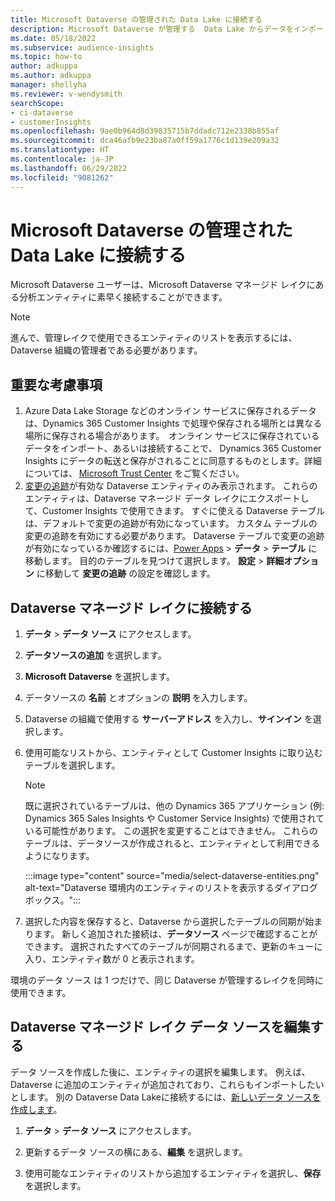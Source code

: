 ```yaml
---
title: Microsoft Dataverse の管理された Data Lake に接続する
description: Microsoft Dataverse が管理する  Data Lake からデータをインポートする。
ms.date: 05/18/2022
ms.subservice: audience-insights
ms.topic: how-to
author: adkuppa
ms.author: adkuppa
manager: shellyha
ms.reviewer: v-wendysmith
searchScope:
- ci-dataverse
- customerInsights
ms.openlocfilehash: 9ae0b964d8d39835715b7ddadc712e2338b855af
ms.sourcegitcommit: dca46afb9e23ba87a0ff59a1776c1d139e209a32
ms.translationtype: HT
ms.contentlocale: ja-JP
ms.lasthandoff: 06/29/2022
ms.locfileid: "9081262"
---
```

# <a name="connect-to-data-in-a-microsoft-dataverse-managed-data-lake"></a>Microsoft Dataverse の管理された Data Lake に接続する

Microsoft Dataverse ユーザーは、Microsoft Dataverse マネージド レイクにある分析エンティティに素早く接続することができます。

> [!NOTE]
> 進んで、管理レイクで使用できるエンティティのリストを表示するには、Dataverse 組織の管理者である必要があります。

## <a name="important-considerations"></a>重要な考慮事項

1. Azure Data Lake Storage などのオンライン サービスに保存されるデータは、Dynamics 365 Customer Insights で処理や保存される場所とは異なる場所に保存される場合があります。  オンライン サービスに保存されているデータをインポート、あるいは接続することで、 Dynamics 365 Customer Insights にデータの転送と保存がされることに同意するものとします。詳細については、 [Microsoft Trust Center](https://www.microsoft.com/trust-center) をご覧ください。
2. [変更の追跡](/power-platform/admin/enable-change-tracking-control-data-synchronization)が有効な Dataverse エンティティのみ表示されます。 これらのエンティティは、Dataverse マネージド データ レイクにエクスポートして、Customer Insights で使用できます。 すぐに使える Dataverse テーブルは、デフォルトで変更の追跡が有効になっています。 カスタム テーブルの変更の追跡を有効にする必要があります。 Dataverse テーブルで変更の追跡が有効になっているか確認するには、[Power Apps](https://make.powerapps.com) > **データ** > **テーブル** に移動します。 目的のテーブルを見つけて選択します。 **設定** > **詳細オプション** に移動して **変更の追跡** の設定を確認します。

## <a name="connect-to-a-dataverse-managed-lake"></a>Dataverse マネージド レイクに接続する

1. **データ** > **データ ソース** にアクセスします。

1. **データソースの追加** を選択します。

1. **Microsoft Dataverse** を選択します。

1. データソースの **名前** とオプションの **説明** を入力します。

1. Dataverse の組織で使用する **サーバーアドレス** を入力し、**サインイン** を選択します。

1. 使用可能なリストから、エンティティとして Customer Insights に取り込むテーブルを選択します。

   > [!NOTE]
   > 既に選択されているテーブルは、他の Dynamics 365 アプリケーション (例: Dynamics 365 Sales Insights や Customer Service Insights) で使用されている可能性があります。 この選択を変更することはできません。 これらのテーブルは、データソースが作成されると、エンティティとして利用できるようになります。

    :::image type="content" source="media/select-dataverse-entities.png" alt-text="Dataverse 環境内のエンティティのリストを表示するダイアログ ボックス。":::

1. 選択した内容を保存すると、Dataverse から選択したテーブルの同期が始まります。 新しく追加された接続は、**データソース** ページで確認することができます。 選択されたすべてのテーブルが同期されるまで、更新のキューに入り、エンティティ数が 0 と表示されます。

環境のデータ ソース は 1 つだけで、同じ Dataverse が管理するレイクを同時に使用できます。

## <a name="edit-a-dataverse-managed-lake-data-source"></a>Dataverse マネージド レイク データ ソースを編集する

データ ソースを作成した後に、エンティティの選択を編集します。 例えば、Dataverse に追加のエンティティが追加されており、これらもインポートしたいとします。
別の Dataverse Data Lakeに接続するには、[新しいデータ ソースを作成します](#connect-to-a-dataverse-managed-lake)。

1. **データ** > **データ ソース** にアクセスします。

1. 更新するデータ ソースの横にある、**編集** を選択します。

1. 使用可能なエンティティのリストから追加するエンティティを選択し、**保存** を選択します。
